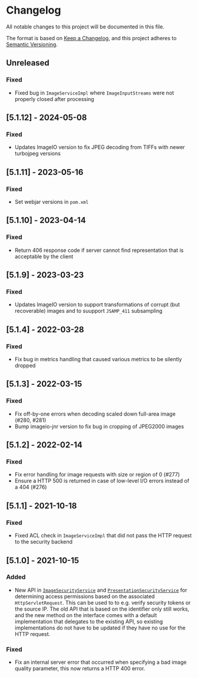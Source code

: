 # Changelog
All notable changes to this project will be documented in this file.

The format is based on [Keep a Changelog](https://keepachangelog.com/en/1.0.0/),
and this project adheres to [Semantic Versioning](https://semver.org/spec/v2.0.0.html).

## Unreleased
### Fixed
- Fixed bug in `ImageServiceImpl` where `ImageInputStreams` were not properly closed after processing

## [5.1.12] - 2024-05-08
### Fixed
- Updates ImageIO version to fix JPEG decoding from TIFFs with newer turbojpeg versions

## [5.1.11] - 2023-05-16
### Fixed
- Set webjar versions in `pom.xml`

## [5.1.10] - 2023-04-14
### Fixed
- Return 406 response code if server cannot find representation that is acceptable by the client

## [5.1.9] - 2023-03-23
### Fixed
- Updates ImageIO version to support transformations of corrupt (but recoverable) images and to suupport `JSAMP_411` subsampling

## [5.1.4] - 2022-03-28
### Fixed
- Fix bug in metrics handling that caused various metrics to be silently dropped

## [5.1.3] - 2022-03-15
### Fixed
- Fix off-by-one errors when decoding scaled down full-area image (#280, #281)
- Bump imageio-jnr version to fix bug in cropping of JPEG2000 images

## [5.1.2] - 2022-02-14
### Fixed
- Fix error handling for image requests with size or region of 0 (#277)
- Ensure a HTTP 500 is returned in case of low-level I/O errors instead of a 404 (#276)

## [5.1.1] - 2021-10-18
### Fixed
- Fixed ACL check in `ImageServiceImpl` that did not pass the HTTP request to the security backend

## [5.1.0] - 2021-10-15
### Added
- New API in [`ImageSecurityService`][api-image] and [`PresentationSecurityService`][api-presentation]
  for determining access permissions based on the associated `HttpServletRequest`.
  This can be used to to e.g. verify security tokens or the source IP. The old API that
  is based on the identifier only still works, and the new method on the interface comes
  with a default implementation that delegates to the existing API, so existing
  implementations do not have to be updated if they have no use for the HTTP request.

[api-image]: https://github.com/dbmdz/iiif-server-hymir/blob/main/src/main/java/de/digitalcollections/iiif/hymir/image/business/api/ImageSecurityService.java
[api-presentation]: https://github.com/dbmdz/iiif-server-hymir/blob/main/src/main/java/de/digitalcollections/iiif/hymir/presentation/business/api/PresentationSecurityService.java

### Fixed
- Fix an internal server error that occurred when specifying a bad image quality parameter,
  this now returns a HTTP 400 error.
